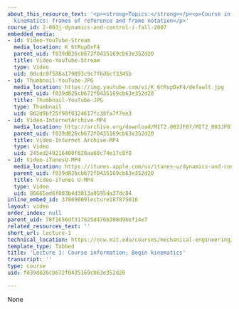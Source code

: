```yaml
---
about_this_resource_text: '<p><strong>Topics:</strong></p><p>Course information</p><p>Begin
  kinematics: frames of reference and frame notation</p>'
course_id: 2-003j-dynamics-and-control-i-fall-2007
embedded_media:
- id: Video-YouTube-Stream
  media_location: K_6tRupDxF4
  parent_uid: f039d826cb672f0435169cb63e352d20
  title: Video-YouTube-Stream
  type: Video
  uid: 0dcdc0f588a179093c9c7f6d6cf3345b
- id: Thumbnail-YouTube-JPG
  media_location: https://img.youtube.com/vi/K_6tRupDxF4/default.jpg
  parent_uid: f039d826cb672f0435169cb63e352d20
  title: Thumbnail-YouTube-JPG
  type: Thumbnail
  uid: 802d9bf25f98f0324617fc38fa7f7ee3
- id: Video-InternetArchive-MP4
  media_location: http://archive.org/download/MIT2.003JF07/MIT2_003JF07lec01_220k.mp4
  parent_uid: f039d826cb672f0435169cb63e352d20
  title: Video-Internet Archive-MP4
  type: Video
  uid: 245ed249216400f628aa68c74e17c8f8
- id: Video-iTunesU-MP4
  media_location: https://itunes.apple.com/us/itunes-u/dynamics-and-control-i/id844431927?mt=10
  parent_uid: f039d826cb672f0435169cb63e352d20
  title: Video-iTunes U-MP4
  type: Video
  uid: 86665ad6f003b4d3813a9595da37dc84
inline_embed_id: 37869009lecture187875016
layout: video
order_index: null
parent_uid: 78f1656df317625d476b300d9bef14e7
related_resources_text: ''
short_url: lecture-1
technical_location: https://ocw.mit.edu/courses/mechanical-engineering/2-003j-dynamics-and-control-i-fall-2007/video-lectures/lecture-1
template_type: Tabbed
title: 'Lecture 1: Course information; Begin kinematics'
transcript: ''
type: course
uid: f039d826cb672f0435169cb63e352d20

---
```

None
